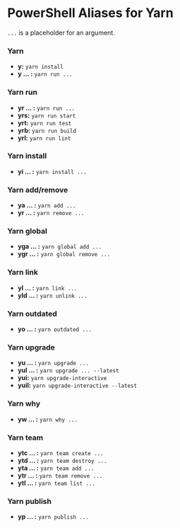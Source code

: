 # PowerShell Aliases for Yarn

`...` is a placeholder for an argument.

### Yarn
- **y:** `yarn install`
- **y ... :** `yarn run ...`

### Yarn run
- **yr ... :** `yarn run ...`
- **yrs:** `yarn run start`
- **yrt:** `yarn run test`
- **yrb:** `yarn run build`
- **yrl:** `yarn run lint`

### Yarn install
- **yi ... :** `yarn install ...`

### Yarn add/remove
- **ya ... :** `yarn add ...`
- **yr ... :** `yarn remove ...`

### Yarn global
- **yga ... :** `yarn global add ...`
- **ygr ... :** `yarn global remove ...`

### Yarn link
- **yl ... :** `yarn link ...`
- **yld ... :** `yarn unlink ...`

### Yarn outdated
- **yo ... :** `yarn outdated ...`

### Yarn upgrade
- **yu ... :** `yarn upgrade ...`
- **yul ... :** `yarn upgrade ... --latest`
- **yui:** `yarn upgrade-interactive`
- **yuil:** `yarn upgrade-interactive --latest`

### Yarn why
- **yw ... :** `yarn why ...`

### Yarn team
- **ytc ... :** `yarn team create ...`
- **ytd ... :** `yarn team destroy ...`
- **yta ... :** `yarn team add ...`
- **ytr ... :** `yarn team remove ...`
- **ytl ... :** `yarn team list ...`

### Yarn publish
- **yp ... :** `yarn publish ...`
